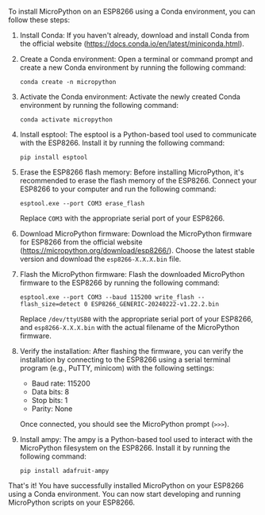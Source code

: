 To install MicroPython on an ESP8266 using a Conda environment, you can follow these steps:

1. Install Conda: If you haven't already, download and install Conda from the official website (https://docs.conda.io/en/latest/miniconda.html).

2. Create a Conda environment: Open a terminal or command prompt and create a new Conda environment by running the following command:
    ```
    conda create -n micropython
    ```

3. Activate the Conda environment: Activate the newly created Conda environment by running the following command:
    ```
    conda activate micropython
    ```

4. Install esptool: The esptool is a Python-based tool used to communicate with the ESP8266. Install it by running the following command:
    ```
    pip install esptool
    ```

5. Erase the ESP8266 flash memory: Before installing MicroPython, it's recommended to erase the flash memory of the ESP8266. Connect your ESP8266 to your computer and run the following command:
    ```
    esptool.exe --port COM3 erase_flash
    ```

    Replace `COM3` with the appropriate serial port of your ESP8266.

6. Download MicroPython firmware: Download the MicroPython firmware for ESP8266 from the official website (https://micropython.org/download/esp8266/). Choose the latest stable version and download the `esp8266-X.X.X.bin` file.

7. Flash the MicroPython firmware: Flash the downloaded MicroPython firmware to the ESP8266 by running the following command:
    ```
    esptool.exe --port COM3 --baud 115200 write_flash --flash_size=detect 0 ESP8266_GENERIC-20240222-v1.22.2.bin
    ```

    Replace `/dev/ttyUSB0` with the appropriate serial port of your ESP8266, and `esp8266-X.X.X.bin` with the actual filename of the MicroPython firmware.

8. Verify the installation: After flashing the firmware, you can verify the installation by connecting to the ESP8266 using a serial terminal program (e.g., PuTTY, minicom) with the following settings:
    - Baud rate: 115200
    - Data bits: 8
    - Stop bits: 1
    - Parity: None

    Once connected, you should see the MicroPython prompt (`>>>`).

9. Install ampy: The ampy is a Python-based tool used to interact with the MicroPython filesystem on the ESP8266. Install it by running the following command:
    ```
    pip install adafruit-ampy
    ```

That's it! You have successfully installed MicroPython on your ESP8266 using a Conda environment. You can now start developing and running MicroPython scripts on your ESP8266.